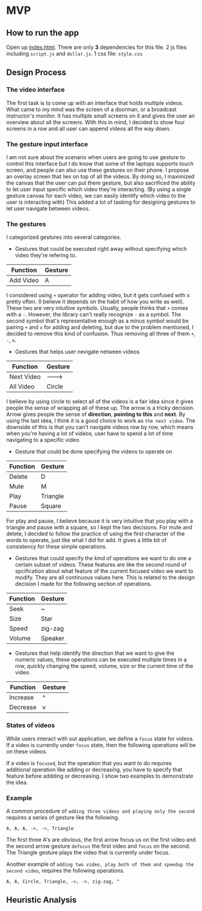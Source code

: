 # MVP

## How to run the app
Open up [index.html](./html).
There are only **3** dependencies for this file.
2 js files including `script.js` and `dollar.js`.
1 css file: `style.css`

## Design Process
### The video interface
The first task is to come up with an interface that holds multiple videos. What came to my mind was the screen of a doorman, or a broadcast instructor's monitor. It has multiple small screens on it and gives the user an overview about all the screens. With this in mind, I decided to show four screens in a row and all user can append videos all the way down.

### The gesture input interface
I am not sure about the scenario when users are going to use gesture to control this interface but I do know that some of the laptops supports touch screen, and people can also use these gestures on their phone. I propose an overlay screen that lies on top of all the videos. By doing so, I maximized the canvas that the user can put there gesture, but also sacrificed the ability to let user input specific which video they're interacting. (By using a single gesture canvas for each video, we can easily identify which video to the user is interacting with) This added a lot of tasking for designing gestures to let user navigate between videos.


### The gestures
I categorized gestures into several categories. 
- Gestures that could be executed right away without specifying which video they're refering to.

| Function  | Gesture |
|-----------|---------|
| Add Video | A       |

I considered using `+` operator for adding video, but it gets confused with x pretty often. (I believe it depends on the habit of how you write as well). These two are very intuitive symbols. Usually, people thinks that `+` comes with a `-`. However, the library can't really recognize `-` as a symbol. The second symbol that's representative enough as a minus symbol would be pairing `+` and `x` for adding and deleting, but due to the problem mentioned, I decided to remove this kind of confusion. Thus removing all three of them `+`, `-`, `x`. 


- Gestures that helps user nevigate netween videos

| Function  |  Gesture  |
|-----------|-----------|
| Next Video| --->      |
| All Video | Circle    |

I believe by using circle to select all of the videos is a fair idea since it gives people the sense of wrapping all of these up. The arrow is a tricky decision. Arrow gives people the sense of **direction**, **pointing to this** and **next**. By using the last idea, I think it is a good choice to work as `the next video`. The downside of this is that you can't navigate videos row by row, which means when you're having a lot of videos, user have to spend a lot of time navigating to a specific video.

- Gesture that could be done specifying the videos to operate on

| Function   |   Gesture   |
|------------|-------------|
| Delete     | D           |
| Mute       | M           |
| Play       | Triangle    |
| Pause      | Square      |

For play and pause, I believe because it is very intuitive that you play with a triangle and pause with a square, so I kept the two decisions. For mute and delete, I decided to follow the practice of using the first character of the words to operate, just like what I did for add. It gives a little bit of consistency for these simple operations.


- Gestures that could specify the kind of operations we want to do one a certain subset of videos. These features are like the second round of spcification about what feature of the current focused video we want to modify. They are all continuous values here. This is related to the design decision I made for the following section of operations.

| Function   |   Gesture   |
|------------|-------------|
| Seek       | ~           |
| Size       | Star        |
| Speed      | zig-zag     |
| Volume     | Speaker     |




- Gestures that help identify the direction that we want to give the numeric values, these operations can be executed multiple times in a row, quickly changing the speed, volume, size or the current time of the video.

| Function  |  Gesture    |
|-----------|-------------|
| Increase  |  ^          |
| Decrease  |  v          |


### States of videos
While users interact with out application, we define a `focus` state for videos. If a video is currently under `focus` state, then the following operations will be on these videos. 

If a video is `focused`, but the operation that you want to do requires additional operation like adding or decreasing, you have to specify that feature before addding or decreasing. I show two examples to demonstrate the idea.

### Example
A common procedure of `adding three videos and playing only the second` requires a series of gesture like the following.
```
A, A, A, ->, ->, Triangle
```
The first three A's are obvious, the first arrow focus us on the first video and the second arrow gesture `defocus` the first video and `focus` on the second. The Triangle gesture plays the video that is currently under focus.


Another example of `adding two video, play both of them and speedup the second video`, requires the following operations.
```
A, A, Circle, Triangle, ->, ->, zig-zag, ^
```




## Heuristic Analysis